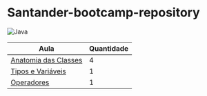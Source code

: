 # Santander-bootcamp-repository

![Java](https://img.shields.io/badge/java-%23ED8B00.svg?style=for-the-badge&logo=openjdk&logoColor=white)


|Aula|Quantidade|
|----|----------|
[Anatomia das Classes](https://github.com/patrickmartx/Santander-bootcamp-repository/tree/main/java-anatomia-classes/src/edu/patrick/sintaxeJava/anatomiaClasses)|4| 
|[Tipos e Variáveis](https://github.com/patrickmartx/Santander-bootcamp-repository/tree/main/java-anatomia-classes/src/edu/patrick/sintaxeJava/tiposEVariaveis)|1|
|[Operadores](https://github.com/patrickmartx/Santander-bootcamp-repository/tree/main/java-anatomia-classes/src/edu/patrick/sintaxeJava/operadores)|1|